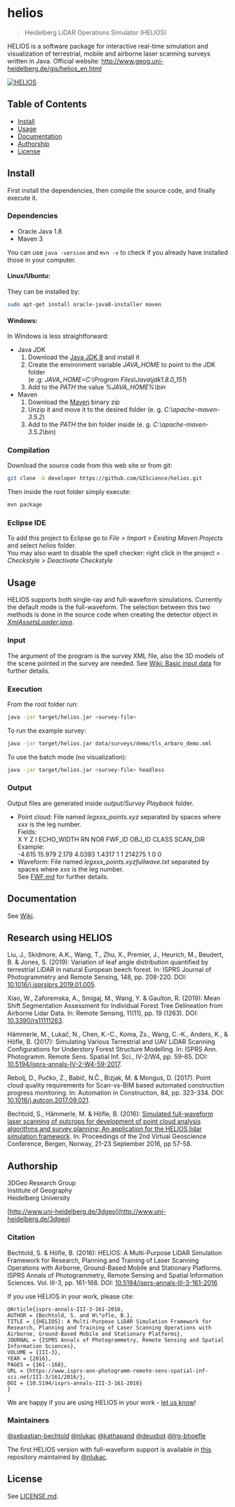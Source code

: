 # helios

> Heidelberg LiDAR Operations Simulator (HELIOS)

HELIOS is a software package for interactive real-time simulation and visualization of terrestrial, mobile and airborne laser scanning surveys written in Java. Official website: http://www.geog.uni-heidelberg.de/gis/helios_en.html

[![HELIOS](http://img.youtube.com/vi/1SOg7b5q4ak/0.jpg)](https://www.youtube.com/watch?v=1SOg7b5q4ak "HELIOS")

## Table of Contents
- [Install](#install)
- [Usage](#usage)
- [Documentation](#documentation)
- [Authorship](#authorship)
- [License](#license)

## Install
First install the dependencies, then compile the source code, and finally execute it.

### Dependencies
- Oracle Java 1.8
- Maven 3

You can use ```java -version``` and ```mvn -v``` to check if you already have installed those in your computer.

#### Linux/Ubuntu:
They can be installed by:

```bash
sudo apt-get install oracle-java8-installer maven
```
#### Windows:
In Windows is less straightforward:  
- Java JDK  
	1. Download the [Java JDK 8](http://www.oracle.com/technetwork/java/javase/downloads/jdk8-downloads-2133151.html) and install it  
	2. Create the environment variable *JAVA_HOME* to point to the JDK folder  
	(e .g: *JAVA_HOME=C:\Program Files\Java\jdk1.8.0_151*)  
	3. Add to the *PATH* the value *%JAVA_HOME%\bin*  
- Maven  
	1. Download the [Maven](https://maven.apache.org/download.cgi) binary zip  
	2. Unzip it and move it to the desired folder (e. g. *C:\apache-maven-3.5.2*)  
	3. Add to the *PATH* the bin folder inside (e. g. *C:\apache-maven-3.5.2\bin*)  

### Compilation

Download the source code from this web site or from git:

```bash
git clone -b developer https://github.com/GIScience/helios.git
```
Then inside the root folder simply execute:
```bash
mvn package
```

### Eclipse IDE

To add this project to Eclipse go to *File > Import > Existing Maven Projects* and select *helios* folder.  
You may also want to disable the spell checker: right click in the project > *Checkstyle > Deactivate Checkstyle*

## Usage

HELIOS supports both single-ray and full-waveform simulations. Currently the default mode is the full-waveform. The selection between this two methods is done in the source code when creating the detector object in [*XmlAssetsLoader.java*](src/main/java/de/uni_hd/giscience/helios/assetsloading/XmlAssetsLoader.java). 

### Input

The argument of the program is the survey XML file, also the 3D models of the scene pointed in the survey are needed. See [Wiki: Basic input data](https://github.com/GIScience/helios/wiki/Quick-start-guide#basic-input-data) for further details. 

### Execution

From the root folder run:

```bash
java -jar target/helios.jar <survey-file>
```
To run the example survey:

```bash
java -jar target/helios.jar data/surveys/demo/tls_arbaro_demo.xml 
```

To use the batch mode (no visualization):

```bash
java -jar target/helios.jar <survey-file> headless
```
### Output

Output files are generated inside *output/Survey Playback* folder.

* Point cloud: File named *legxxx_points.xyz* separated by spaces  where *xxx* is the leg number.  
Fields:  
X Y Z I ECHO_WIDTH RN NOR FWF_ID OBJ_ID CLASS SCAN_DIR
Example:   
-4.615 15.979 2.179 4.0393 1.4317 1 1 214275 1 0 0
* Waveform: File named *legxxx_points.xyzfullwave.txt* separated by spaces  where *xxx* is the leg number.  
See [FWF.md](FWF.md) for further details. 

## Documentation

See [Wiki](https://github.com/GIScience/helios/wiki).

## Research using HELIOS

Liu, J., Skidmore, A.K., Wang, T., Zhu, X., Premier, J., Heurich, M., Beudert, B. &amp; Jones, S. (2019): Variation of leaf angle distribution quantified by terrestrial LiDAR in natural European beech forest</a>. In: ISPRS Journal of Photogrammetry and Remote Sensing, 148, pp. 208-220. DOI: [10.1016/j.isprsjprs.2019.01.005](https://doi.org/10.1016/j.isprsjprs.2019.01.005).

Xiao, W., Zaforemska, A., Smigaj, M., Wang, Y. &amp; Gaulton, R. (2019): Mean Shift Segmentation Assessment for Individual Forest Tree Delineation from Airborne Lidar Data. In: Remote Sensing, 11(11), pp. 19 (1263). DOI: [10.3390/rs11111263](https://doi.org/10.3390/rs11111263).

Hämmerle, M., Lukač, N., Chen, K.-C., Koma, Zs., Wang, C.-K., Anders, K., &amp; Höfle, B. (2017): Simulating Various Terrestrial and UAV LiDAR Scanning Configurations for Understory Forest Structure Modelling. In: ISPRS Ann. Photogramm. Remote Sens. Spatial Inf. Sci., IV-2/W4, pp. 59-65. DOI: [10.5194/isprs-annals-IV-2-W4-59-2017](https://doi.org/10.5194/isprs-annals-IV-2-W4-59-2017).

Rebolj, D., Pučko, Z., Babič, N.Č., Bizjak, M. & Mongus, D. (2017). Point cloud quality requirements for Scan-vs-BIM based automated construction progress monitoring</a>. In: Automation in Construction, 84, pp. 323-334. DOI: [10.1016/j.autcon.2017.09.021](https://doi.org/10.1016/j.autcon.2017.09.021).

Bechtold, S., Hämmerle, M. &amp; Höfle, B. (2016): [Simulated full-waveform laser scanning of outcrops for development of point cloud analysis algorithms and survey planning: An application for the HELIOS lidar simulation framework](http://lvisa.geog.uni-heidelberg.de/papers/2016/Bechtold_et_al_2016.pdf). In: Proceedings of the 2nd Virtual Geoscience Conference, Bergen, Norway, 21-23 September 2016, pp 57-58.

## Authorship

3DGeo Research Group  
Institute of Geography  
Heidelberg University

[http://www.uni-heidelberg.de/3dgeo](http://www.uni-heidelberg.de/3dgeo)

### Citation

Bechtold, S. & Höfle, B. (2016): HELIOS: A Multi-Purpose LiDAR Simulation Framework for Research, Planning and Training of Laser Scanning Operations with Airborne, Ground-Based Mobile and Stationary Platforms. ISPRS Annals of Photogrammetry, Remote Sensing and Spatial Information Sciences. Vol. III-3, pp. 161-168. DOI: [10.5194/isprs-annals-III-3-161-2016](http://dx.doi.org/10.5194/isprs-annals-III-3-161-2016)

If you use HELIOS in your work, please cite:

```
@Article{isprs-annals-III-3-161-2016,
AUTHOR = {Bechtold, S. and H\"ofle, B.},
TITLE = {{HELIOS}: A Multi-Purpose LiDAR Simulation Framework for Research, Planning and Training of Laser Scanning Operations with Airborne, Ground-Based Mobile and Stationary Platforms},
JOURNAL = {ISPRS Annals of Photogrammetry, Remote Sensing and Spatial Information Sciences},
VOLUME = {III-3},
YEAR = {2016},
PAGES = {161--168},
URL = {https://www.isprs-ann-photogramm-remote-sens-spatial-inf-sci.net/III-3/161/2016/},
DOI = {10.5194/isprs-annals-III-3-161-2016}
}
```

We are happy if you are using HELIOS in your work - [let us know](https://www.uni-heidelberg.de/helios)!

### Maintainers

[@sebastian-bechtold](https://github.com/sebastian-bechtold) [@nlukac](https://github.com/nlukac) [@kathapand](https://github.com/kathapand) [@deuxbot](https://github.com/deuxbot) [@lrg-bhoefle](https://github.com/lrg-bhoefle)

The first HELIOS version with full-waveform support is available in [this](https://github.com/nlukac/helios-FWF) repository maintained by [@nlukac](https://github.com/nlukac).

## License

See [LICENSE.md](LICENSE.md).
